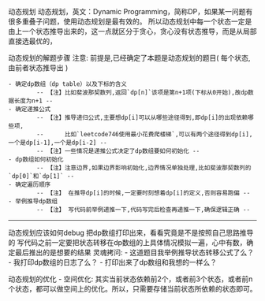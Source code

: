 动态规划
    动态规划，英文：Dynamic Programming，简称DP，如果某一问题有很多重叠子问题，使用动态规划是最有效的。
    所以动态规划中每一个状态一定是由上一个状态推导出来的，这一点就区分于贪心，贪心没有状态推导，而是从局部直接选最优的，

动态规划的解题步骤
    注意: 前提是,已经确定了本题是动态规划的题目( 每个状态,由前者状态推导出 )

    - 确定dp数组（dp table）以及下标的含义 
            -- 【注】比如斐波那契数列,返回`dp[n]`该项是第n+1项(下标从0开始),故dp数据长度为n+1 --
    - 确定递推公式
            -- 【注】推导递归公式,主要想dp[i]可以从哪些途径得到,即dp[i]的出现依赖哪些项,
            --      比如`leetcode746使用最小花费爬楼梯`,可以有两个途径得到dp[i],一个是dp[i-1],一个是dp[i-2] --
            -- 【注】一些情况是递推公式决定了dp数组要如何初始化 --
    - dp数组如何初始化 
            -- 【注】注意边界,如果边界影响初始化,边界情况单独处理,比如斐波那契数列的`dp[0]`和`dp[1]` --    
    - 确定遍历顺序
            -- 【注】 在推导dp[i]的时候,一定要时刻想着dp[i]的定义,否则容易跑偏 --
    - 举例推导dp数组 
            -- 【注】 写代码前举例递推一下,代码写完后检查再递推一下,确保逻辑正确 --
---
动态规划应该如何debug
    把dp数组打印出来，看看究竟是不是按照自己思路推导的
    写代码之前一定要把状态转移在dp数组的上具体情况模拟一遍，心中有数，确定最后推出的是想要的结果
    灵魂拷问:
        - 这道题目我举例推导状态转移公式了么？
        - 我打印dp数组的日志了么？
        - 打印出来了dp数组和我想的一样么？

动态规划的优化
    - 空间优化: 其实当前状态依赖前2个，或者前3个状态，或者前n个状态，都可以做空间上的优化。所以，只需要存储当前状态所依赖的状态即可。








